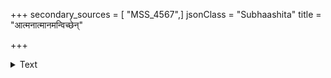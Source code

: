 +++
secondary_sources = [ "MSS_4567",]
jsonClass = "Subhaashita"
title = "आत्मनात्मानमन्विच्छेन्"

+++

<details><summary>Text</summary>

आत्मनात्मानमन्विच्छेन् मनोबुद्धीन्द्रियैर्यतैः।  
आत्मैव ह्यात्मनो बन्धुर् आत्मैव रिपुरात्मनः॥
</details>
